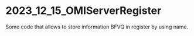 # 2023_12_15_OMIServerRegister
Some code that allows to store information BFVQ in register by using name.
